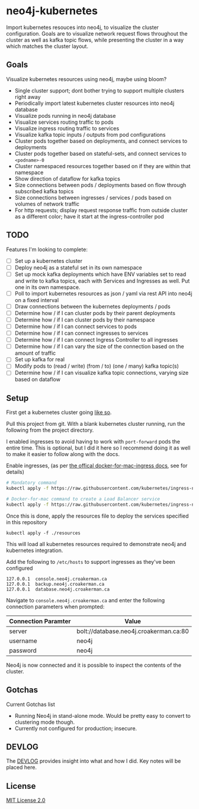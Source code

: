 # neo4j-kubernetes

Import kubernetes resouces into neo4j, to visualize the cluster configuration. Goals are to visualize network request
flows throughout the cluster as well as kafka topic flows, while presenting the cluster in a way which matches the 
cluster layout.

## Goals

Visualize kubernetes resources using neo4j, maybe using bloom?

* Single cluster support; dont bother trying to support multiple clusters right away
* Periodically import latest kubernetes cluster resources into neo4j database
* Visualize pods running in neo4j database
* Visualize services routing traffic to pods 
* Visualize ingress routing traffic to services
* Visualize kafka topic inputs / outputs from pod configurations
* Cluster pods together based on deployments, and connect services to deployments
* Cluster pods together based on stateful-sets, and connect services to `<podname>-0`
* Cluster namespaced resources together based on if they are within that namespace
* Show direction of dataflow for kafka topics
* Size connections between pods / deployments based on flow through subscribed kafka topics
* Size connections between ingresses / services / pods based on volumes of network traffic 
* For http requests; display request response traffic from outside cluster as a different color; have it start at the ingress-controller pod

## TODO

Features I'm looking to complete:

- [ ] Set up a kubernetes cluster
- [ ] Deploy neo4j as a stateful set in its own namespace
- [ ] Set up mock kafka deployments which have ENV variables set to read and write 
to kafka topics, each with Services and Ingresses as well. Put one in its own namespace.
- [ ] Poll to import kubernetes resources as json / yaml via rest API into neo4j on a fixed interval
- [ ] Draw connections between the kubernetes deployments / pods
- [ ] Determine how / if I can cluster pods by their parent deployments
- [ ] Determine how / if I can cluster pods by their namespace
- [ ] Determine how / if I can connect services to pods
- [ ] Determine how / if I can connect ingresses to services
- [ ] Determine how / if I can connect Ingress Controller to all ingresses
- [ ] Determine how / if I can vary the size of the connection based on the amount of traffic
- [ ] Set up kafka for real
- [ ] Modify pods to (read / write) (from / to) (one / many) kafka topic(s)
- [ ] Determine how / if I can visualize kafka topic connections, varying size based on dataflow

## Setup

First get a kubernetes cluster going [like so](https://docs.docker.com/docker-for-mac/#kubernetes).

Pull this project from git. With a blank kubernetes cluster running, run the following from the project directory.

I enabled ingresses to avoid having to work with `port-forward` pods the entire time. This is optional, but I did 
it here so I recommend doing it as well to make it easier to follow along with the docs.

Enable ingresses, (as per 
[the offical docker-for-mac-ingress docs](https://github.com/kubernetes/ingress-nginx/blob/master/docs/deploy/index.md),
see for details)

```bash
# Mandatory command
kubectl apply -f https://raw.githubusercontent.com/kubernetes/ingress-nginx/master/deploy/static/mandatory.yaml

# Docker-for-mac command to create a Load Balancer service 
kubectl apply -f https://raw.githubusercontent.com/kubernetes/ingress-nginx/master/deploy/static/provider/cloud-generic.yaml
```

Once this is done, apply the resources file to deploy the services specified in this repository

```
kubectl apply -f ./resources
```

This will load all kubernetes resources required to demonstrate neo4j and kubernetes integration.

Add the following to `/etc/hosts` to support ingresses as they've been configured

```
127.0.0.1  console.neo4j.croakerman.ca
127.0.0.1  backup.neo4j.croakerman.ca
127.0.0.1  database.neo4j.croakerman.ca
```

Navigate to `console.neo4j.croakerman.ca` and enter the following connection parameters when prompted:

| Connection Paramter | Value                                  |
| ------------------- | -------------------------------------- |
| server              | bolt://database.neo4j.croakerman.ca:80 |
| username            | neo4j                                  |
| password            | neo4j                                  |

Neo4j is now connected and it is possible to inspect the contents of the cluster.

## Gotchas

Current Gotchas list

* Running Neo4j in stand-alone mode. Would be pretty easy to convert to clustering mode though.
* Currently not configured for production; insecure.

## DEVLOG

The [DEVLOG](DEVLOG.md) provides insight into what and how I did. Key notes will be placed here.

## License

[MIT License 2.0](LICENSE)